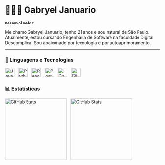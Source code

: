 # 🧑🏾‍💻 Gabryel Januario

**`Desenvolvedor`**

Me chamo Gabryel Januario, tenho 21 anos e sou natural de São Paulo. Atualmente, estou cursando Engenharia de Software na faculdade Digital Descomplica. Sou apaixonado por tecnologia e por autoaprimoramento.

---

### 🤖 Linguagens e Tecnologias


<img
    align="left" 
    alt="Java"
    title="Java" 
    width="30px" 
    style="padding-right: 10px;" 
  src="https://cdn.jsdelivr.net/gh/devicons/devicon@latest/icons/java/java-original.svg" 
  />

  <img 
    align="left" 
    alt="Python" 
    title="Python"
    width="30px" 
    style="padding-right: 10px;" 
    src="https://cdn.jsdelivr.net/gh/devicons/devicon@latest/icons/python/python-original.svg" 
/>
<img 
    align="left" 
    alt="React"
    title="React" 
    width="30px" 
    style="padding-right: 10px;" 
    src="https://cdn.jsdelivr.net/gh/devicons/devicon@latest/icons/react/react-original.svg" 
/>
<img
   align="left" 
    alt="Postgressqsl"
    title="Postgressqsl" 
    width="30px" 
    style="padding-right: 10px;" 
  src="https://cdn.jsdelivr.net/gh/devicons/devicon@latest/icons/postgresql/postgresql-original.svg" 
  />
<img
  align="left" 
    alt="Docker"
    title="Docker" 
    width="30px" 
    style="padding-right: 10px;" 
  src="https://cdn.jsdelivr.net/gh/devicons/devicon@latest/icons/docker/docker-original.svg"
  />
<img 
    align="left" 
    alt="Git" 
    title="Git"
    width="30px" 
    style="padding-right: 10px;" 
    src="https://cdn.jsdelivr.net/gh/devicons/devicon@latest/icons/git/git-original.svg" 
/>


<br/>
<br/>

### 📊 Estatísticas

<p>
  <img 
    align="left" 
    alt="GitHub Stats" 
    height="200" 
    style="padding-right: 10px;" 
    src="https://github-readme-stats.vercel.app/api?username=Gabryel-Januario&show_icons=true&theme=tokyonight&include_all_commits=true&locale=pt-br" 
  />

<img 
      align="left" 
      alt="GitHub Stats" 
      height="200" 
      src="https://github-readme-stats.vercel.app/api/top-langs/?username=Gabryel-Januario&theme=tokyonight&layout=compact&custom_title=Tecnologias&langs_count=9" 
  />

</p>
